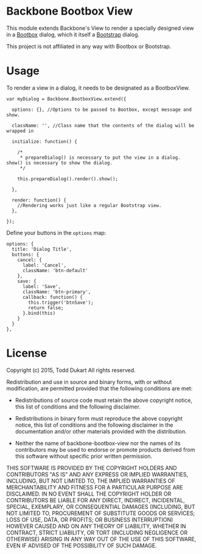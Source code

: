 Backbone Bootbox View
=====================

This module extends Backbone's View to render a specially designed view in a [Bootbox](http://bootboxjs.com) dialog,
which it itself a [Bootstrap](http://getbootstrap.com) dialog.

This project is not affiliated in any way with Bootbox or Bootstrap.

Usage
=====

To render a view in a dialog, it needs to be designated as a BootboxView.

    var myDialog = Backbone.BootboxView.extend({
    
      options: {}, //Options to be passed to Bootbox, except message and show.
      
      className: '', //Class name that the contents of the dialog will be wrapped in
      
      initialize: function() {
      
        /*
         * prepareDialog() is necessary to put the view in a dialog. show() is necessary to show the dialog.
         */
         
        this.prepareDialog().render().show(); 
        
      },
      
      render: function() {
        //Rendering works just like a regular Bootstrap view.
      },
    
    });
    
Define your buttons in the `options` map:

    options: {
      title: 'Dialog Title',
      buttons: {
        cancel: {
          label: 'Cancel',
          className: 'btn-default'
        },
        save: {
          label: 'Save',
          className: 'btn-primary',
          callback: function() {
            this.trigger('btnSave');
            return false;
          }.bind(this)
        }
      }
    },
    
License
=======

Copyright (c) 2015, Todd Dukart
All rights reserved.

Redistribution and use in source and binary forms, with or without
modification, are permitted provided that the following conditions are met:

* Redistributions of source code must retain the above copyright notice, this
  list of conditions and the following disclaimer.

* Redistributions in binary form must reproduce the above copyright notice,
  this list of conditions and the following disclaimer in the documentation
  and/or other materials provided with the distribution.

* Neither the name of backbone-bootbox-view nor the names of its
  contributors may be used to endorse or promote products derived from
  this software without specific prior written permission.

THIS SOFTWARE IS PROVIDED BY THE COPYRIGHT HOLDERS AND CONTRIBUTORS "AS IS"
AND ANY EXPRESS OR IMPLIED WARRANTIES, INCLUDING, BUT NOT LIMITED TO, THE
IMPLIED WARRANTIES OF MERCHANTABILITY AND FITNESS FOR A PARTICULAR PURPOSE ARE
DISCLAIMED. IN NO EVENT SHALL THE COPYRIGHT HOLDER OR CONTRIBUTORS BE LIABLE
FOR ANY DIRECT, INDIRECT, INCIDENTAL, SPECIAL, EXEMPLARY, OR CONSEQUENTIAL
DAMAGES (INCLUDING, BUT NOT LIMITED TO, PROCUREMENT OF SUBSTITUTE GOODS OR
SERVICES; LOSS OF USE, DATA, OR PROFITS; OR BUSINESS INTERRUPTION) HOWEVER
CAUSED AND ON ANY THEORY OF LIABILITY, WHETHER IN CONTRACT, STRICT LIABILITY,
OR TORT (INCLUDING NEGLIGENCE OR OTHERWISE) ARISING IN ANY WAY OUT OF THE USE
OF THIS SOFTWARE, EVEN IF ADVISED OF THE POSSIBILITY OF SUCH DAMAGE.